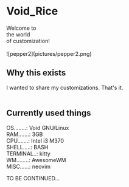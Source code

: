 <h1>
  Void_Rice
</h1>
                            Welcome to<br>                                             
                            the  world <br>                                      
                         of customization!<br> 
</br>
![pepper2](pictures/pepper2.png)
<h2>
Why this exists<br>
</h2>
I wanted to share my customizations. That's it.<br>
<br>
<h2>
Currently used things <br>
 </h2>
OS........: Void GNU/Linux<br>
RAM.......: 3GB<br>
CPU.......: Intel i3 M370<br>
SHELL.....: BASH<br>
TERMINAL..: kitty<br>
WM........: AwesomeWM<br> 
MISC......: neovim<br>
  
TO BE CONTINUED...
